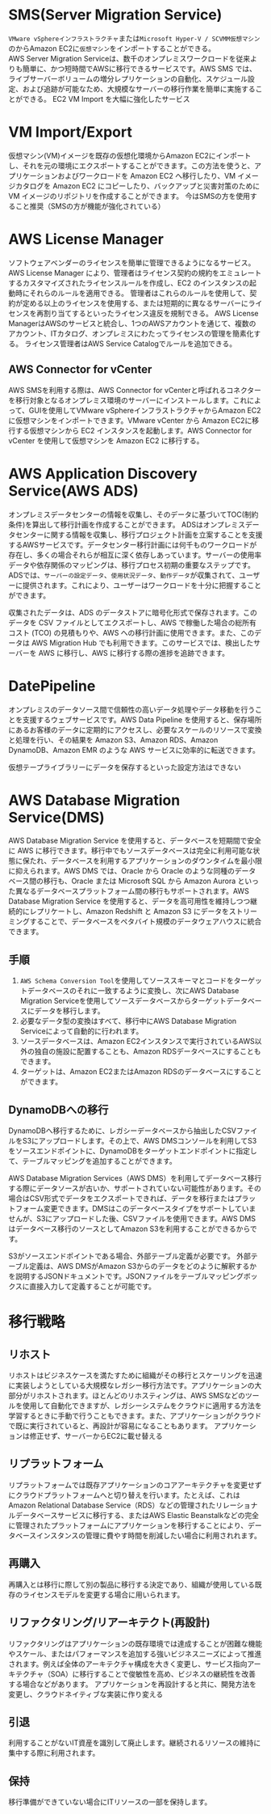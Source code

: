 # SMS(Server Migration Service)
`VMware vSphereインフラストラクチャ`または`Microsoft Hyper-V / SCVMM仮想マシン`のからAmazon EC2に`仮想マシン`をインポートすることができる。  
AWS Server Migration Serviceは、数千のオンプレミスワークロードを従来よりも簡単に、かつ短時間でAWSに移行できるサービスです。AWS SMS では、ライブサーバーボリュームの増分レプリケーションの自動化、スケジュール設定、および追跡が可能なため、大規模なサーバーの移行作業を簡単に実施することができる。
EC2 VM Import を大幅に強化したサービス

# VM Import/Export
仮想マシン(VM)イメージを既存の仮想化環境からAmazon EC2にインポートし、それを元の環境にエクスポートすることができます。この方法を使うと、アプリケーションおよびワークロードを Amazon EC2 へ移行したり、VM イメージカタログを Amazon EC2 にコピーしたり、バックアップと災害対策のために VM イメージのリポジトリを作成することができます。
今はSMSの方を使用すること推奨（SMSの方が機能が強化されている）


# AWS License Manager
ソフトウェアベンダーのライセンスを簡単に管理できるようになるサービス。
AWS License Manager により、管理者はライセンス契約の規約をエミュレートするカスタマイズされたライセンスルールを作成し、EC2 のインスタンスの起動時にそれらのルールを適用できる。
管理者はこれらのルールを使用して、契約が定める以上のライセンスを使用する、または短期的に異なるサーバーにライセンスを再割り当てするといったライセンス違反を規制できる。
AWS License ManagerはAWSのサービスと統合し、1つのAWSアカウントを通じて、複数のアカウント、ITカタログ、オンプレミスにわたってライセンスの管理を簡素化する。
ライセンス管理者はAWS Service Catalogでルールを追加できる。


## AWS Connector for vCenter
AWS SMSを利用する際は、AWS Connector for vCenterと呼ばれるコネクターを移行対象となるオンプレミス環境のサーバーにインストールします。これによって、GUIを使用してVMware vSphereインフラストラクチャからAmazon EC2に仮想マシンをインポートできます。VMware vCenter から Amazon EC2に移行する仮想マシンから EC2 インスタンスを起動します。AWS Connector for vCenter を使用して仮想マシンを Amazon EC2 に移行する。

# AWS Application Discovery Service(AWS ADS)
オンプレミスデータセンターの情報を収集し、そのデータに基づいてTOC(制約条件)を算出して移行計画を作成することができます。
ADSはオンプレミスデータセンターに関する情報を収集し、移行プロジェクト計画を立案することを支援するAWSサービスです。データセンター移行計画には何千ものワークロードが存在し、多くの場合それらが相互に深く依存しあっています。サーバーの使用率データや依存関係のマッピングは、移行プロセス初期の重要なステップです。ADSでは、`サーバーの設定データ`、`使用状況データ`、`動作データ`が収集されて、ユーザーに提供されます。これにより、ユーザーはワークロードを十分に把握することができます。 

収集されたデータは、ADS のデータストアに暗号化形式で保存されます。このデータを CSV ファイルとしてエクスポートし、AWS で稼働した場合の総所有コスト (TCO) の見積もりや、AWS への移行計画に使用できます。また、このデータは AWS Migration Hub でも利用できます。このサービスでは、検出したサーバーを AWS に移行し、AWS に移行する際の進捗を追跡できます。

# DatePipeline
オンプレミスのデータソース間で信頼性の高いデータ処理やデータ移動を行うことを支援するウェブサービスです。AWS Data Pipeline を使用すると、保存場所にあるお客様のデータに定期的にアクセスし、必要なスケールのリソースで変換と処理を行い、その結果を Amazon S3、Amazon RDS、Amazon DynamoDB、Amazon EMR のような AWS サービスに効率的に転送できます。

仮想テープライブラリーにデータを保存するといった設定方法はできない

# AWS Database Migration Service(DMS)
AWS Database Migration Service を使用すると、データベースを短期間で安全に AWS に移行できます。移行中でもソースデータベースは完全に利用可能な状態に保たれ、データベースを利用するアプリケーションのダウンタイムを最小限に抑えられます。AWS DMS では、Oracle から Oracle のような同種のデータベース間の移行も、Oracle または Microsoft SQL から Amazon Aurora といった異なるデータベースプラットフォーム間の移行もサポートされます。AWS Database Migration Service を使用すると、データを高可用性を維持しつつ継続的にレプリケートし、Amazon Redshift と Amazon S3 にデータをストリーミングすることで、データベースをペタバイト規模のデータウェアハウスに統合できます。 

## 手順
1. `AWS Schema Conversion Tool`を使用してソーススキーマとコードをターゲットデータベースのそれに一致するように変換し、次にAWS Database Migration Serviceを使用してソースデータベースからターゲットデータベースにデータを移行します。
1. 必要なデータ型の変換はすべて、移行中にAWS Database Migration Serviceによって自動的に行われます。
1. ソースデータベースは、Amazon EC2インスタンスで実行されているAWS以外の独自の施設に配置することも、Amazon RDSデータベースにすることもできます。
1. ターゲットは、Amazon EC2またはAmazon RDSのデータベースにすることができます。 

## DynamoDBへの移行
DynamoDBへ移行するために、レガシーデータベースから抽出したCSVファイルをS3にアップロードします。その上で、AWS DMSコンソールを利用してS3をソースエンドポイントに、DynamoDBをターゲットエンドポイントに指定して、テーブルマッピングを追加することができます。

AWS Database Migration Services（AWS DMS）を利用してデータベース移行する際にデータソースが古いか、サポートされていない可能性があります。その場合はCSV形式でデータをエクスポートできれば、データを移行またはプラットフォーム変更できます。DMSはこのデータベースタイプをサポートしていませんが、S3にアップロードした後、CSVファイルを使用できます。AWS DMSはデータベース移行のソースとしてAmazon S3を利用することができるからです。

S3がソースエンドポイントである場合、外部テーブル定義が必要です。 外部テーブル定義は、AWS DMSがAmazon S3からのデータをどのように解釈するかを説明するJSONドキュメントです。JSONファイルをテーブルマッピングボックスに直接入力して定義することが可能です。


# 移行戦略

## リホスト
リホストはビジネスケースを満たすために組織がその移行とスケーリングを迅速に実装しようとしている大規模なレガシー移行方法です。アプリケーションの大部分がリホストされます。ほとんどのリホスティングは、AWS SMSなどのツールを使用して自動化できますが、レガシーシステムをクラウドに適用する方法を学習するときに手動で行うこともできます。また、アプリケーションがクラウドで既に実行されていると、再設計が容易になることもあります。
アプリケーションは修正せず、サーバーからEC2に載せ替える

## リプラットフォーム
リプラットフォームでは既存アプリケーションのコアアーキテクチャを変更せずにクラウドプラットフォームへと切り替えを行います。たとえば、これはAmazon Relational Database Service（RDS）などの管理されたリレーショナルデータベースサービスに移行する、またはAWS Elastic Beanstalkなどの完全に管理されたプラットフォームにアプリケーションを移行することにより、データベースインスタンスの管理に費やす時間を削減したい場合に利用されれます。


## 再購入
再購入とは移行に際して別の製品に移行する決定であり、組織が使用している既存のライセンスモデルを変更する場合に用いられます。

## リファクタリング/リアーキテクト(再設計)
リファクタリングはアプリケーションの既存環境では達成することが困難な機能やスケール、またはパフォーマンスを追加する強いビジネスニーズによって推進されます。例えば全体のアーキテクチャ構成を大きく変更し、サービス指向アーキテクチャ（SOA）に移行することで俊敏性を高め、ビジネスの継続性を改善する場合などがあります。
アプリケーションを再設計すると共に、開発方法を変更し、クラウドネイティブな実装に作り変える

## 引退
利用することがないIT資産を識別して廃止します。継続されるリソースの維持に集中する際に利用されます。 

## 保持
移行準備ができていない場合にITリソースの一部を保持します。